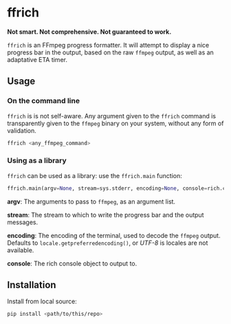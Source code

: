 # ffrich

**Not smart. Not comprehensive. Not guaranteed to work.**


`ffrich` is an FFmpeg progress formatter. It will attempt to display a
nice progress bar in the output, based on the raw `ffmpeg` output, as
well as an adaptative ETA timer.


## Usage

### On the command line

`ffrich` is is not self-aware. Any argument given to the `ffrich`
command is transparently given to the `ffmpeg` binary on
your system, without any form of validation.

```sh
ffrich <any_ffmpeg_command>
```

### Using as a library

`ffrich` can be used as a library: use the `ffrich.main`
function:

```python
ffrich.main(argv=None, stream=sys.stderr, encoding=None, console=rich.console.Console):
```

**argv**:   The arguments to pass to `ffmpeg`, as an argument list.

**stream**:   The stream to which to write the progress bar and the output
    messages.

**encoding**:   The encoding of the terminal, used to decode the `ffmpeg` output.
    Defaults to `locale.getpreferredencoding()`, or *UTF-8* is locales
    are not available.

**console**: The rich console object to output to.

## Installation

Install from local source:

```sh
pip install <path/to/this/repo>
```
